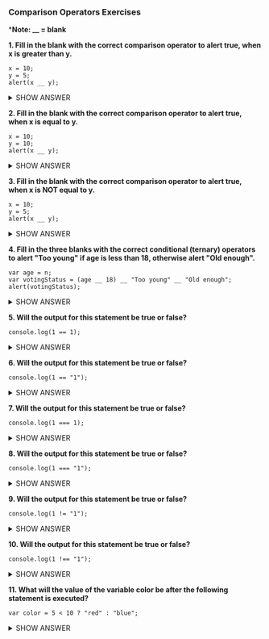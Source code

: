 ### Comparison Operators Exercises

***Note: __ = blank**


**1. Fill in the blank with the correct comparison operator to alert true, when x is greater than y.**

    x = 10;  
    y = 5;  
    alert(x __ y);  

<details>
<summary>SHOW ANSWER</summary>
>
</details>


**2. Fill in the blank with the correct comparison operator to alert true, when x is equal to y.**

    x = 10;  
    y = 10;  
    alert(x __ y);  

<details>
<summary>SHOW ANSWER</summary>
== OR ===
</details>


**3. Fill in the blank with the correct comparison operator to alert true, when x is NOT equal to y.**

    x = 10;  
    y = 5;  
    alert(x __ y); 

<details>
<summary>SHOW ANSWER</summary>
!= OR !==
</details>


**4. Fill in the three blanks with the correct conditional (ternary) operators to alert "Too young" if age is less than 18, otherwise alert "Old enough".**

    var age = n;  
    var votingStatus = (age __ 18) __ "Too young" __ "Old enough";  
    alert(votingStatus);  

<details>
<summary>SHOW ANSWER</summary>
<   ?   :
</details>


**5. Will the output for this statement be true or false?**

    console.log(1 == 1);

<details>
<summary>SHOW ANSWER</summary>
true
</details>


**6. Will the output for this statement be true or false?**

    console.log(1 == "1");

<details>
<summary>SHOW ANSWER</summary>
true
</details>


**7. Will the output for this statement be true or false?**

    console.log(1 === 1);

<details>
<summary>SHOW ANSWER</summary>
true
</details>


**8. Will the output for this statement be true or false?**

    console.log(1 === "1");

<details>
<summary>SHOW ANSWER</summary>
false
</details>


**9. Will the output for this statement be true or false?**

    console.log(1 != "1");

<details>
<summary>SHOW ANSWER</summary>
false
</details>


**10. Will the output for this statement be true or false?**

    console.log(1 !== "1");

<details>
<summary>SHOW ANSWER</summary>
true
</details>
    

**11. What will the value of the variable color be after the following statement is executed?**

    var color = 5 < 10 ? "red" : "blue";

<details>
<summary>SHOW ANSWER</summary>
"red"
</details>
